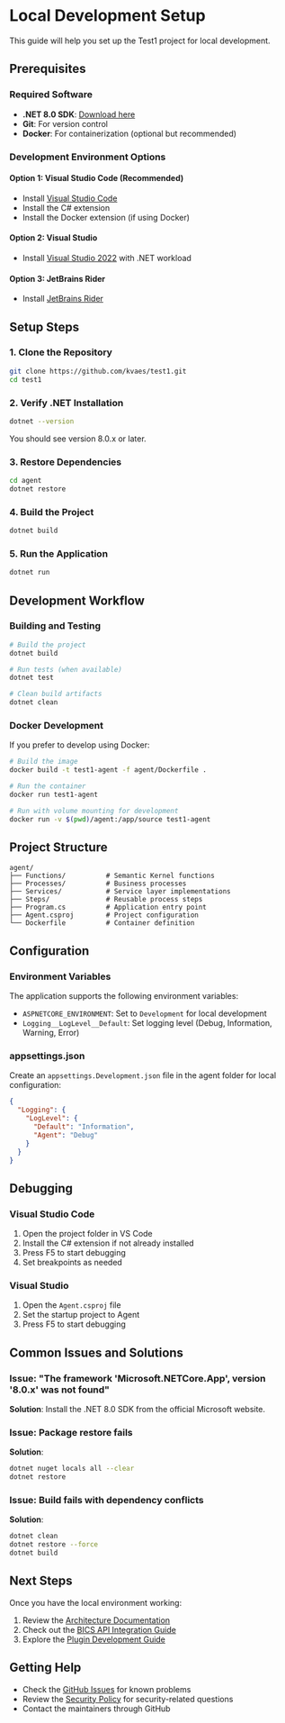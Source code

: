 # Local Development Setup

This guide will help you set up the Test1 project for local development.

## Prerequisites

### Required Software

- **.NET 8.0 SDK**: [Download here](https://dotnet.microsoft.com/download/dotnet/8.0)
- **Git**: For version control
- **Docker**: For containerization (optional but recommended)

### Development Environment Options

#### Option 1: Visual Studio Code (Recommended)
- Install [Visual Studio Code](https://code.visualstudio.com/)
- Install the C# extension
- Install the Docker extension (if using Docker)

#### Option 2: Visual Studio
- Install [Visual Studio 2022](https://visualstudio.microsoft.com/) with .NET workload

#### Option 3: JetBrains Rider
- Install [JetBrains Rider](https://www.jetbrains.com/rider/)

## Setup Steps

### 1. Clone the Repository

```bash
git clone https://github.com/kvaes/test1.git
cd test1
```

### 2. Verify .NET Installation

```bash
dotnet --version
```

You should see version 8.0.x or later.

### 3. Restore Dependencies

```bash
cd agent
dotnet restore
```

### 4. Build the Project

```bash
dotnet build
```

### 5. Run the Application

```bash
dotnet run
```

## Development Workflow

### Building and Testing

```bash
# Build the project
dotnet build

# Run tests (when available)
dotnet test

# Clean build artifacts
dotnet clean
```

### Docker Development

If you prefer to develop using Docker:

```bash
# Build the image
docker build -t test1-agent -f agent/Dockerfile .

# Run the container
docker run test1-agent

# Run with volume mounting for development
docker run -v $(pwd)/agent:/app/source test1-agent
```

## Project Structure

```
agent/
├── Functions/          # Semantic Kernel functions
├── Processes/          # Business processes
├── Services/           # Service layer implementations
├── Steps/              # Reusable process steps
├── Program.cs          # Application entry point
├── Agent.csproj        # Project configuration
└── Dockerfile          # Container definition
```

## Configuration

### Environment Variables

The application supports the following environment variables:

- `ASPNETCORE_ENVIRONMENT`: Set to `Development` for local development
- `Logging__LogLevel__Default`: Set logging level (Debug, Information, Warning, Error)

### appsettings.json

Create an `appsettings.Development.json` file in the agent folder for local configuration:

```json
{
  "Logging": {
    "LogLevel": {
      "Default": "Information",
      "Agent": "Debug"
    }
  }
}
```

## Debugging

### Visual Studio Code

1. Open the project folder in VS Code
2. Install the C# extension if not already installed
3. Press F5 to start debugging
4. Set breakpoints as needed

### Visual Studio

1. Open the `Agent.csproj` file
2. Set the startup project to Agent
3. Press F5 to start debugging

## Common Issues and Solutions

### Issue: "The framework 'Microsoft.NETCore.App', version '8.0.x' was not found"

**Solution**: Install the .NET 8.0 SDK from the official Microsoft website.

### Issue: Package restore fails

**Solution**: 
```bash
dotnet nuget locals all --clear
dotnet restore
```

### Issue: Build fails with dependency conflicts

**Solution**:
```bash
dotnet clean
dotnet restore --force
dotnet build
```

## Next Steps

Once you have the local environment working:

1. Review the [Architecture Documentation](architecture.md)
2. Check out the [BICS API Integration Guide](bics-api-integration.md)
3. Explore the [Plugin Development Guide](plugin-development.md)

## Getting Help

- Check the [GitHub Issues](https://github.com/kvaes/test1/issues) for known problems
- Review the [Security Policy](../.github/SECURITY.md) for security-related questions
- Contact the maintainers through GitHub